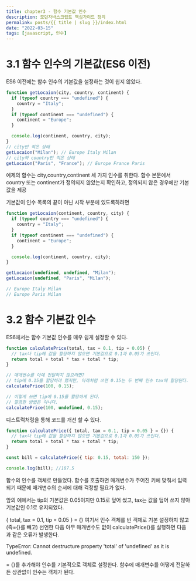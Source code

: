 ```yaml
---
title: chapter3 - 함수 기본값 인수
description: 모던자바스크립트 핵심가이드 정리
permalink: posts/{{ title | slug }}/index.html
date: "2022-03-15"
tags: [javascript, 인수]
---
```


# 3.1 함수 인수의 기본값(ES6 이전)

ES6 이전에는 함수 인수의 기본값을 설정하는 것이 쉽지 않았다.

```javascript
function getLocaion(city, country, continent) {
  if (typeof country === "undefined") {
    country = "Italy";
  }
  if (typeof continent === "undefined") {
    continent = "Europe";
  }

  console.log(continent, country, city);
}
// city만 적은 상태
getLocaion("Milan"); // Europe Italy Milan
// city와 country만 적은 상태
getLocaion("Paris", "France"); // Europe France Paris
```

예제의 함수는 city,country,continent 세 가지 인수를 취한다.
함수 본문에서 country 또는 continent가 정의되지 않았는지 확인하고,
정의되지 않은 경우에만 기본값을 제공

기본값이 인수 목록의 끝이 아닌 시작 부분에 있도록하려면

```javascript
function getLocaion(continent, country, city) {
  if (typeof country === "undefined") {
    country = "Italy";
  }
  if (typeof continent === "undefined") {
    continent = "Europe";
  }

  console.log(continent, country, city);
}

getLocaion(undefined, undefined, "Milan");
getLocaion(undefined, "Paris", "Milan");

// Europe Italy Milan
// Europe Paris Milan
```

# 3.2 함수 기본값 인수

ES6에서는 함수 기본값 인수를 매우 쉽게 설정할 수 있다.

```javascript
function calculatePrice(total, tax = 0.1, tip = 0.05) {
  // tax나 tip에 값을 할당하지 않으면 기본값으로 0.1과 0.05가 쓰인다.
  return total + total * tax + total * tip;
}

// 매개변수를 아예 전달하지 않으려면?
// tip에 0.15를 할당하려 했지만, 아래처럼 쓰면 0.15는 두 번째 인수 tax에 할당된다.
calculatePrice(100, 0.15);

// 이렇게 쓰면 tip에 0.15를 할당하게 된다.
// 깔끔한 방법은 아니다.
calculatePrice(100, undefined, 0.15);
```

디스트럭처링을 통해 코드를 개선 할 수 있다.

```javascript
function calculatePrice({ total, tax = 0.1, tip = 0.05 } = {}) {
  // tax나 tip에 값을 할당하지 않으면 기본값으로 0.1과 0.05가 쓰인다.
  return total + total * tax + total * tip;
}

const bill = calculatePrice({ tip: 0.15, total: 150 });

console.log(bill); //187.5
```

함수의 인수를 객체로 만들었다.
함수를 호출하면 매개변수가 주어진 키에 맞춰서 입력되기 때문에
매개변수의 순서에 대해 걱정할 필요가 없다.

앞의 예에서는 tip의 기본값은 0.05이지만 0.15로 덮어 썼고, tax는 값을
덮어 쓰지 않아 기본값인 0.1로 유지되었다.

{ total, tax = 0.1, tip = 0.05 } = {}
여기서 인수 객체를 빈 객체로 기본 설정하지 않고(즉={}를 빼고) 선언한 다음
아무 매개변수도 없이 calculatePrice()를 실행하면 다음과 같은 오류가 발생한다.

TypeError: Cannot destructure property 'total' of 'undefined' as it is undefined.

= {}를 추가해야 인수를 기본적으로 객체로 설정한다.
함수에 매개변수를 어떻게 전달하든 상관없이 인수는 객체가 된다.
